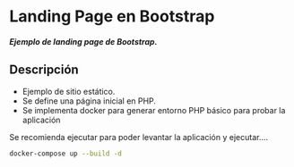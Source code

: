 # Landing Page en Bootstrap 

##### _Ejemplo de landing page de Bootstrap._

## Descripción

- Ejemplo de sitio estático.
- Se define una página inicial en PHP.
- Se implementa docker para generar entorno PHP básico para probar la aplicación

Se recomienda ejecutar para poder levantar la aplicación y ejecutar....

```sh
docker-compose up --build -d
```